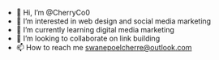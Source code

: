 - 👋 Hi, I’m @CherryCo0
- 👀 I’m interested in web design and social media marketing
- 🌱 I’m currently learning digital media marketing
- 💞️ I’m looking to collaborate on link building
- 📫 How to reach me swanepoelcherre@outlook.com

<!---
CherryCo0/CherryCo0 is a ✨ special ✨ repository because its `README.md` (this file) appears on your GitHub profile.
You can click the Preview link to take a look at your changes.
--->
